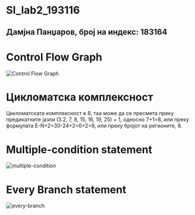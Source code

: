 # SI_lab2_193116
## Дамјна Панџаров, број на индекс: 183164 ##

# Control Flow Graph #
![Control Flow Graph](https://user-images.githubusercontent.com/80795984/119896511-6697c780-bf3f-11eb-983e-81958c3fa15f.jpg)

# Цикломатска комплексност #
Цикломатската комплексност е 8, таа може да се пресмета преку предикатните јазли (3.2, 7, 8, 15, 16, 19, 25) + 1, односно 7+1=8, или преку формулата E-N+2=30-24+2=6+2=8, или преку бројот на регионите, 8.

# Multiple-condition statement #
![multiple-condition](https://user-images.githubusercontent.com/80795984/119900395-c2b11a80-bf44-11eb-9dbc-166f5b368061.png)


# Every Branch statement #
![every-branch](https://user-images.githubusercontent.com/80795984/119897403-a4e1b680-bf40-11eb-881c-57b7c8c6c0f0.png)

